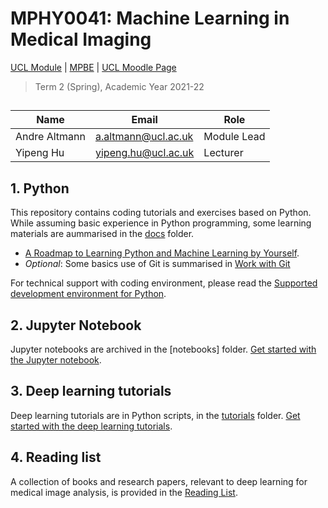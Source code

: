 # MPHY0041: Machine Learning in Medical Imaging
[UCL Module](https://www.ucl.ac.uk/module-catalogue/modules/machine-learning-in-medical-imaging-MPHY0041) | [MPBE](https://www.ucl.ac.uk/medical-physics-biomedical-engineering/) | [UCL Moodle Page](https://moodle.ucl.ac.uk/course/view.php?id=17195)
>Term 2 (Spring), Academic Year 2021-22 


## 
|Name                 | Email                       | Role                    |
|---------------------|-----------------------------|-------------------------|
|Andre Altmann        | <a.altmann@ucl.ac.uk>       | Module Lead             |
|Yipeng Hu            | <yipeng.hu@ucl.ac.uk>       | Lecturer                |


## 1. Python
This repository contains coding tutorials and exercises based on Python. While assuming basic experience in Python programming, some learning materials are aummarised in the [docs](docs) folder.

- [A Roadmap to Learning Python and Machine Learning by Yourself](docs/python_ml.md).
- _Optional_: Some basics use of Git is summarised in [Work with Git](https://weisslab.cs.ucl.ac.uk/YipengHu/mphy0030/-/blob/main/docs/dev_env_git.md)

For technical support with coding environment, please read the [Supported development environment for Python](https://weisslab.cs.ucl.ac.uk/YipengHu/mphy0030/-/blob/main/docs/dev_env_python.md).


## 2. Jupyter Notebook
Jupyter notebooks are archived in the [notebooks] folder. [Get started with the Jupyter notebook](notebooks/readme.md).


## 3. Deep learning tutorials
Deep learning tutorials are in Python scripts, in the [tutorials](tutorials) folder.
[Get started with the deep learning tutorials](tutorials/readme.md).


## 4. Reading list
A collection of books and research papers, relevant to deep learning for medical image analysis, is provided in the [Reading List](docs/reading.md).

